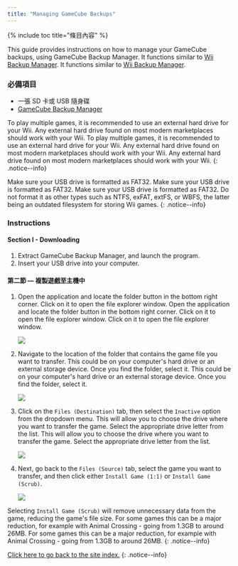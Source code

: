 ```yaml
---
title: "Managing GameCube Backups"
---
```


{% include toc title="條目內容" %}

This guide provides instructions on how to manage your GameCube backups, using GameCube Backup Manager. It functions similar to [Wii Backup Manager](wii-backups#using-wii-backup-manager). It functions similar to [Wii Backup Manager](wii-backups#using-wii-backup-manager).

### 必備項目

* 一張 SD 卡或 USB 隨身碟
* [GameCube Backup Manager](https://github.com/AxionDrak/GameCube-Backup-Manager/releases)

To play multiple games, it is recommended to use an external hard drive for your Wii. Any external hard drive found on most modern marketplaces should work with your Wii. To play multiple games, it is recommended to use an external hard drive for your Wii. Any external hard drive found on most modern marketplaces should work with your Wii. Any external hard drive found on most modern marketplaces should work with your Wii.
{: .notice--info}

Make sure your USB drive is formatted as FAT32. Make sure your USB drive is formatted as FAT32. Make sure your USB drive is formatted as FAT32. Do not format it as other types such as NTFS, exFAT, extFS, or WBFS, the latter being an outdated filesystem for storing Wii games.
{: .notice--info}

### Instructions

#### Section I - Downloading

1. Extract GameCube Backup Manager, and launch the program.
1. Insert your USB drive into your computer.

#### 第二節 — 複製遊戲至主機中

1. Open the application and locate the folder button in the bottom right corner. Click on it to open the file explorer window. Open the application and locate the folder button in the bottom right corner. Click on it to open the file explorer window. Click on it to open the file explorer window.

    ![](/images/desktop-apps/GCBM/folderbutton.png)

1. Navigate to the location of the folder that contains the game file you want to transfer. This could be on your computer's hard drive or an external storage device. Once you find the folder, select it. This could be on your computer's hard drive or an external storage device. Once you find the folder, select it.

    ![](/images/desktop-apps/GCBM/selectfolder.png)

1. Click on the `Files (Destination)` tab, then select the `Inactive` option from the dropdown menu. This will allow you to choose the drive where you want to transfer the game. Select the appropriate drive letter from the list. This will allow you to choose the drive where you want to transfer the game. Select the appropriate drive letter from the list.

    ![](/images/desktop-apps/GCBM/selectdrive.png)

1. Next, go back to the `Files (Source)` tab, select the game you want to transfer, and then click either `Install Game (1:1)` or `Install Game (Scrub)`.

    ![](/images/desktop-apps/GCBM/installgame.png)

Selecting `Install Game (Scrub)` will remove unnecessary data from the game, reducing the game's file size. For some games this can be a major reduction, for example with Animal Crossing - going from 1.3GB to around 26MB. For some games this can be a major reduction, for example with Animal Crossing - going from 1.3GB to around 26MB.
{: .notice--info}

[Click here to go back to the site index.](site-navigation)
{: .notice--info}
